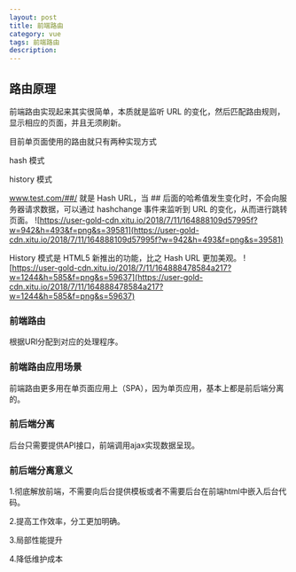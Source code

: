 ```yaml
---
layout: post
title: 前端路由
category: vue
tags: 前端路由
description: 
---
```



## 路由原理
前端路由实现起来其实很简单，本质就是监听 URL 的变化，然后匹配路由规则，显示相应的页面，并且无须刷新。

目前单页面使用的路由就只有两种实现方式

hash 模式

history 模式

www.test.com/##/ 就是 Hash URL，当 ## 后面的哈希值发生变化时，不会向服务器请求数据，可以通过 hashchange 事件来监听到 URL 的变化，从而进行跳转页面。
![https://user-gold-cdn.xitu.io/2018/7/11/164888109d57995f?w=942&h=493&f=png&s=39581](https://user-gold-cdn.xitu.io/2018/7/11/164888109d57995f?w=942&h=493&f=png&s=39581)


History 模式是 HTML5 新推出的功能，比之 Hash URL 更加美观。
![https://user-gold-cdn.xitu.io/2018/7/11/164888478584a217?w=1244&h=585&f=png&s=59637](https://user-gold-cdn.xitu.io/2018/7/11/164888478584a217?w=1244&h=585&f=png&s=59637)



### 前端路由
根据URl分配到对应的处理程序。

### 前端路由应用场景
前端路由更多用在单页面应用上（SPA），因为单页应用，基本上都是前后端分离的。

### 前后端分离 
后台只需要提供API接口，前端调用ajax实现数据呈现。

### 前后端分离意义

1.彻底解放前端，不需要向后台提供模板或者不需要后台在前端html中嵌入后台代码。

2.提高工作效率，分工更加明确。

3.局部性能提升

4.降低维护成本

